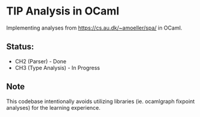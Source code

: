 # TIP Analysis in OCaml

Implementing analyses from https://cs.au.dk/~amoeller/spa/ in OCaml.

## Status:
* CH2 (Parser) - Done
* CH3 (Type Analysis) - In Progress

## Note

This codebase intentionally avoids utilizing libraries (ie. ocamlgraph fixpoint analyses) for the learning experience.
